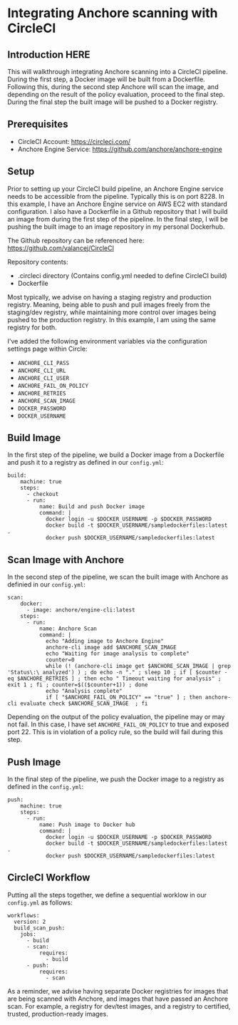 # Integrating Anchore scanning with CircleCI

## Introduction HERE

This will walkthrough integrating Anchore scanning into a CircleCI pipeline. During the first step, a Docker image will be built from a Dockerfile. Following this, during the second step Anchore will scan the image, and depending on the result of the policy evaluation, proceed to the final step. During the final step the built image will be pushed to a Docker registry.

## Prerequisites

- CircleCI Account: https://circleci.com/
- Anchore Engine Service: https://github.com/anchore/anchore-engine

## Setup

Prior to setting up your CircleCI build pipeline, an Anchore Engine service needs to be accessible from the pipeline. Typically this is on port 8228. In this example, I have an Anchore Engine service on AWS EC2 with standard configuration. I also have a Dockerfile in a Github repository that I will build an image from during the first step of the pipeline. In the final step, I will be pushing the built image to an image repository in my personal Dockerhub.

The Github repository can be referenced here: https://github.com/valancej/CircleCI

Repository contents:

- .circleci directory (Contains config.yml needed to define CircleCI build)
- Dockerfile

Most typically, we advise on having a staging registry and production registry. Meaning, being able to push and pull images freely from the staging/dev registry, while maintaining more control over images being pushed to the production registry. In this example, I am using the same registry for both.

I've added the following environment variables via the configuration settings page within Circle:

- `ANCHORE_CLI_PASS`
- `ANCHORE_CLI_URL`
- `ANCHORE_CLI_USER`
- `ANCHORE_FAIL_ON_POLICY`
- `ANCHORE_RETRIES`
- `ANCHORE_SCAN_IMAGE`
- `DOCKER_PASSWORD`
- `DOCKER_USERNAME`

## Build Image

In the first step of the pipeline, we build a Docker image from a Dockerfile and push it to a registry as defined in our `config.yml`:

```
build:
    machine: true
    steps:
      - checkout
      - run:
          name: Build and push Docker image
          command: |
            docker login -u $DOCKER_USERNAME -p $DOCKER_PASSWORD
            docker build -t $DOCKER_USERNAME/sampledockerfiles:latest .
            docker push $DOCKER_USERNAME/sampledockerfiles:latest
```

## Scan Image with Anchore

In the second step of the pipeline, we scan the built image with Anchore as definied in our `config.yml`:

```
scan:
    docker:
      - image: anchore/engine-cli:latest
    steps:
      - run:
          name: Anchore Scan
          command: |
            echo "Adding image to Anchore Engine"
            anchore-cli image add $ANCHORE_SCAN_IMAGE
            echo "Waiting for image analysis to complete"
            counter=0
            while (! (anchore-cli image get $ANCHORE_SCAN_IMAGE | grep 'Status\:\ analyzed') ) ; do echo -n "." ; sleep 10 ; if [ $counter -eq $ANCHORE_RETRIES ] ; then echo " Timeout waiting for analysis" ; exit 1 ; fi ; counter=$(($counter+1)) ; done
            echo "Analysis complete"
            if [ "$ANCHORE_FAIL_ON_POLICY" == "true" ] ; then anchore-cli evaluate check $ANCHORE_SCAN_IMAGE  ; fi
```

Depending on the output of the policy evaluation, the pipeline may or may not fail. In this case, I have set `ANCHORE_FAIL_ON_POLICY` to true and exposed port 22. This is in violation of a policy rule, so the build will fail during this step.

## Push Image

In the final step of the pipeline, we push the Docker image to a registry as defined in the `config.yml`:

```
push:
    machine: true
    steps:
      - run:
          name: Push image to Docker hub
          command: |
            docker login -u $DOCKER_USERNAME -p $DOCKER_PASSWORD
            docker build -t $DOCKER_USERNAME/sampledockerfiles:latest .
            docker push $DOCKER_USERNAME/sampledockerfiles:latest
```


## CircleCI Workflow

Putting all the steps together, we define a sequential worklow in our `config.yml` as follows:

```
workflows:
  version: 2
  build_scan_push:
    jobs:
      - build
      - scan:
          requires:
            - build
      - push:
          requires:
            - scan
```

As a reminder, we advise having separate Docker registries for images that are being scanned with Anchore, and images that have passed an Anchore scan. For example, a registry for dev/test images, and a registry to certified, trusted, production-ready images. 